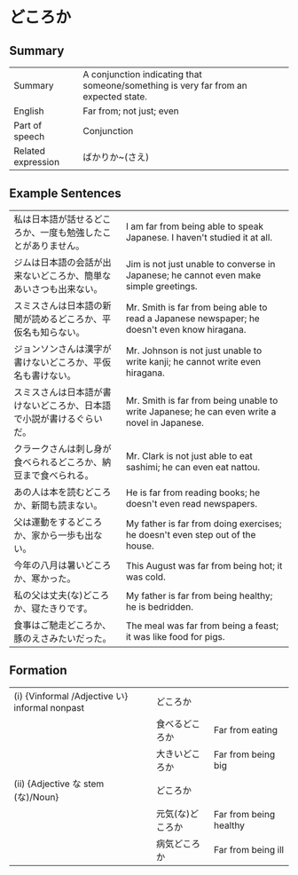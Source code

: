 # どころか

## Summary

<table><tr>   <td>Summary</td>   <td>A conjunction indicating that someone/something is very far from an expected state.</td></tr><tr>   <td>English</td>   <td>Far from; not just; even</td></tr><tr>   <td>Part of speech</td>   <td>Conjunction</td></tr><tr>   <td>Related expression</td>   <td>ばかりか~(さえ)</td></tr></table>

## Example Sentences

<table><tr>   <td>私は日本語が話せるどころか、一度も勉強したことがありません。</td>   <td>I am far from being able to speak Japanese. I haven't studied it at all.</td></tr><tr>   <td>ジムは日本語の会話が出来ないどころか、簡単なあいさつも出来ない。</td>   <td>Jim is not just unable to converse in Japanese; he cannot even make simple greetings.</td></tr><tr>   <td>スミスさんは日本語の新聞が読めるどころか、平仮名も知らない。</td>   <td>Mr. Smith is far from being able to read a Japanese newspaper; he doesn't even know hiragana.</td></tr><tr>   <td>ジョンソンさんは漢字が書けないどころか、平仮名も書けない。</td>   <td>Mr. Johnson is not just unable to write kanji; he cannot write even hiragana.</td></tr><tr>   <td>スミスさんは日本語が書けないどころか、日本語で小説が書けるぐらいだ。</td>   <td>Mr. Smith is far from being unable to write Japanese; he can even write a novel in Japanese.</td></tr><tr>   <td>クラークさんは刺し身が食べられるどころか、納豆まで食べられる。</td>   <td>Mr. Clark is not just able to eat sashimi; he can even eat nattou.</td></tr><tr>   <td>あの人は本を読むどころか、新間も読まない。</td>   <td>He is far from reading books; he doesn't even read newspapers.</td></tr><tr>   <td>父は運動をするどころか、家から一歩も出ない。</td>   <td>My father is far from doing exercises; he doesn't even step out of the house.</td></tr><tr>   <td>今年の八月は暑いどころか、寒かった。</td>   <td>This August was far from being hot; it was cold.</td></tr><tr>   <td>私の父は丈夫(な)どころか、寝たきりです。</td>   <td>My father is far from being healthy; he is bedridden.</td></tr><tr>   <td>食事はご馳走どころか、豚のえさみたいだった。</td>   <td>The meal was far from being a feast; it was like food for pigs.</td></tr></table>

## Formation

<table class="table"> <tbody><tr class="tr head"> <td class="td"><span class="numbers">(i)</span> <span> <span class="bold">{Vinformal /Adjective い} informal nonpast</span></span></td> <td class="td"><span class="concept">どころか</span> </td> <td class="td"><span>&nbsp;</span></td> </tr> <tr class="tr"> <td class="td"><span>&nbsp;</span></td> <td class="td"><span>食べる<span class="concept">どころか</span></span> </td> <td class="td"><span>Far from eating</span></td> </tr> <tr class="tr"> <td class="td"><span>&nbsp;</span></td> <td class="td"><span>大きい<span class="concept">どころか</span></span> </td> <td class="td"><span>Far from being big</span></td> </tr> <tr class="tr head"> <td class="td"><span class="numbers">(ii)</span> <span> <span class="bold">{Adjective    な stem (な)/Noun}</span></span></td> <td class="td"><span class="concept">どころか</span> </td> <td class="td"><span>&nbsp;</span></td> </tr> <tr class="tr"> <td class="td"><span>&nbsp;</span></td> <td class="td"><span>元気</span><span>(な)<span class="concept">どころか</span></span></td> <td class="td"><span>Far from being healthy</span></td> </tr> <tr class="tr"> <td class="td"><span>&nbsp;</span></td> <td class="td"><span>病気<span class="concept">どころか</span></span> </td> <td class="td"><span>Far from being ill</span></td> </tr> </tbody></table>

